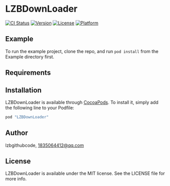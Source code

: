 # LZBDownLoader

[![CI Status](http://img.shields.io/travis/lzbgithubcode/LZBDownLoader.svg?style=flat)](https://travis-ci.org/lzbgithubcode/LZBDownLoader)
[![Version](https://img.shields.io/cocoapods/v/LZBDownLoader.svg?style=flat)](http://cocoapods.org/pods/LZBDownLoader)
[![License](https://img.shields.io/cocoapods/l/LZBDownLoader.svg?style=flat)](http://cocoapods.org/pods/LZBDownLoader)
[![Platform](https://img.shields.io/cocoapods/p/LZBDownLoader.svg?style=flat)](http://cocoapods.org/pods/LZBDownLoader)

## Example

To run the example project, clone the repo, and run `pod install` from the Example directory first.

## Requirements

## Installation

LZBDownLoader is available through [CocoaPods](http://cocoapods.org). To install
it, simply add the following line to your Podfile:

```ruby
pod "LZBDownLoader"
```

## Author

lzbgithubcode, 1835064412@qq.com

## License

LZBDownLoader is available under the MIT license. See the LICENSE file for more info.
